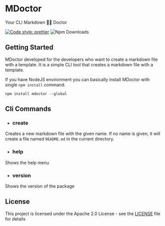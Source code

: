# MDoctor

Your CLI Markdown 👨‍⚕️ Doctor

[![Code style: prettier](https://img.shields.io/badge/Code_Style-prettier-ff69b4.svg?style=flat&logo=prettier)](https://github.com/prettier/prettier)
![Npm Downloads](https://img.shields.io/npm/dw/mdoctor?label=Downloads&logo=npm&logoColor=red)

## Getting Started

MDoctor developed for the developers who want to create a markdown file with a template. It is a simple CLI tool that creates a markdown file with a template.

If you have NodeJS environment you can basically install MDoctor with single `npm install` command.

```shell
npm install mdoctor --global
```

## Cli Commands

- ### create

Creates a new markdown file with the given name. If no name is given, it will create a file named `README.md` in the current directory.

- ### help

Shows the help menu

- ### version

Shows the version of the package

## License

This project is licensed under the Apache 2.0 License - see the [LICENSE](LICENSE) file for details
